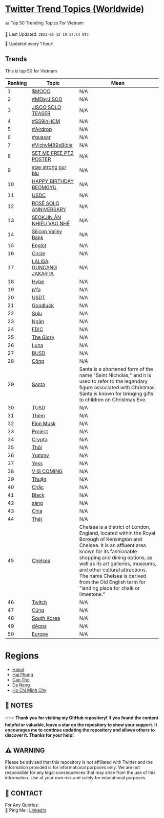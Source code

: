 [Twitter Trend Topics (Worldwide)](https://github.com/ErcinDedeoglu/Twitter-Trend-Topics)
==========


📊 Top 50 Trending Topics For Vietnam

📆 Last Updated: `2023-03-12 19:17:14 UTC`

🔧 Updated every 1 hour!


## Trends

This is top 50 for Vietnam

| Ranking | Topic | Mean |
| ------- | ------------ | ------------ |
| 1 | [$MOOO](http://twitter.com/search?q=%24MOOO) | N/A |
| 2 | [#MEbyJISOO](http://twitter.com/search?q=%23MEbyJISOO) | N/A |
| 3 | [JISOO SOLO TEASER](http://twitter.com/search?q=JISOO+SOLO+TEASER) | N/A |
| 4 | [#SS9inHCM](http://twitter.com/search?q=%23SS9inHCM) | N/A |
| 5 | [#Airdrop](http://twitter.com/search?q=%23Airdrop) | N/A |
| 6 | [#quasar](http://twitter.com/search?q=%23quasar) | N/A |
| 7 | [#VichyM89xBible](http://twitter.com/search?q=%23VichyM89xBible) | N/A |
| 8 | [SET ME FREE PT2 POSTER](http://twitter.com/search?q=SET+ME+FREE+PT2+POSTER) | N/A |
| 9 | [stay strong our biu](http://twitter.com/search?q=stay+strong+our+biu) | N/A |
| 10 | [HAPPY BIRTHDAY BEOMGYU](http://twitter.com/search?q=HAPPY+BIRTHDAY+BEOMGYU) | N/A |
| 11 | [USDC](http://twitter.com/search?q=USDC) | N/A |
| 12 | [ROSÉ SOLO ANNIVERSARY](http://twitter.com/search?q=ROS%c3%89+SOLO+ANNIVERSARY) | N/A |
| 13 | [SEOKJIN ĂN NHIỀU VÀO NHÉ](http://twitter.com/search?q=SEOKJIN+%c4%82N+NHI%e1%bb%80U+V%c3%80O+NH%c3%89) | N/A |
| 14 | [Silicon Valley Bank](http://twitter.com/search?q=Silicon+Valley+Bank) | N/A |
| 15 | [Englot](http://twitter.com/search?q=Englot) | N/A |
| 16 | [Circle](http://twitter.com/search?q=Circle) | N/A |
| 17 | [LALISA GUNCANG JAKARTA](http://twitter.com/search?q=LALISA+GUNCANG+JAKARTA) | N/A |
| 18 | [Hybe](http://twitter.com/search?q=Hybe) | N/A |
| 19 | [p'fa](http://twitter.com/search?q=p%27fa) | N/A |
| 20 | [USDT](http://twitter.com/search?q=USDT) | N/A |
| 21 | [Goodluck](http://twitter.com/search?q=Goodluck) | N/A |
| 22 | [Suju](http://twitter.com/search?q=Suju) | N/A |
| 23 | [Ngân](http://twitter.com/search?q=Ng%c3%a2n) | N/A |
| 24 | [FDIC](http://twitter.com/search?q=FDIC) | N/A |
| 25 | [The Glory](http://twitter.com/search?q=The+Glory) | N/A |
| 26 | [Luna](http://twitter.com/search?q=Luna) | N/A |
| 27 | [BUSD](http://twitter.com/search?q=BUSD) | N/A |
| 28 | [Công](http://twitter.com/search?q=C%c3%b4ng) | N/A |
| 29 | [Santa](http://twitter.com/search?q=Santa) | Santa is a shortened form of the name "Saint Nicholas," and it is used to refer to the legendary figure associated with Christmas. Santa is known for bringing gifts to children on Christmas Eve. |
| 30 | [TUSD](http://twitter.com/search?q=TUSD) | N/A |
| 31 | [Thèm](http://twitter.com/search?q=Th%c3%a8m) | N/A |
| 32 | [Elon Musk](http://twitter.com/search?q=Elon+Musk) | N/A |
| 33 | [Project](http://twitter.com/search?q=Project) | N/A |
| 34 | [Crypto](http://twitter.com/search?q=Crypto) | N/A |
| 35 | [Thôi](http://twitter.com/search?q=Th%c3%b4i) | N/A |
| 36 | [Yummy](http://twitter.com/search?q=Yummy) | N/A |
| 37 | [Yess](http://twitter.com/search?q=Yess) | N/A |
| 38 | [V IS COMING](http://twitter.com/search?q=V+IS+COMING) | N/A |
| 39 | [Thuận](http://twitter.com/search?q=Thu%e1%ba%adn) | N/A |
| 40 | [Chắc](http://twitter.com/search?q=Ch%e1%ba%afc) | N/A |
| 41 | [Black](http://twitter.com/search?q=Black) | N/A |
| 42 | [sáng](http://twitter.com/search?q=s%c3%a1ng) | N/A |
| 43 | [Chia](http://twitter.com/search?q=Chia) | N/A |
| 44 | [Thật](http://twitter.com/search?q=Th%e1%ba%adt) | N/A |
| 45 | [Chelsea](http://twitter.com/search?q=Chelsea) | Chelsea is a district of London, England, located within the Royal Borough of Kensington and Chelsea. It is an affluent area known for its fashionable shopping and dining options, as well as its art galleries, museums, and other cultural attractions. The name Chelsea is derived from the Old English term for "landing place for chalk or limestone." |
| 46 | [Twitch](http://twitter.com/search?q=Twitch) | N/A |
| 47 | [Cũng](http://twitter.com/search?q=C%c5%a9ng) | N/A |
| 48 | [South Korea](http://twitter.com/search?q=South+Korea) | N/A |
| 49 | [dApps](http://twitter.com/search?q=dApps) | N/A |
| 50 | [Europe](http://twitter.com/search?q=Europe) | N/A |



# Regions

* [Hanoi](</Vietnam/Hanoi.md>)
* [Hai Phong](</Vietnam/Hai Phong.md>)
* [Can Tho](</Vietnam/Can Tho.md>)
* [Da Nang](</Vietnam/Da Nang.md>)
* [Ho Chi Minh City](</Vietnam/Ho Chi Minh City.md>)



## 📝 NOTES

⭐⭐⭐ **Thank you for visiting my GitHub repository! If you found the content helpful or valuable, leave a star on the repository to show your support. It encourages me to continue updating the repository and allows others to discover it. Thanks for your help!**


## ⚠️ WARNING

Please be advised that this repository is not affiliated with Twitter and the information provided is for informational purposes only. We are not responsible for any legal consequences that may arise from the use of this information. Use at your own risk and solely for educational purposes.


## 📨 CONTACT

 For Any Queries:  
            🏓 Ping Me : [LinkedIn](https://www.linkedin.com/in/ercindedeoglu/)
